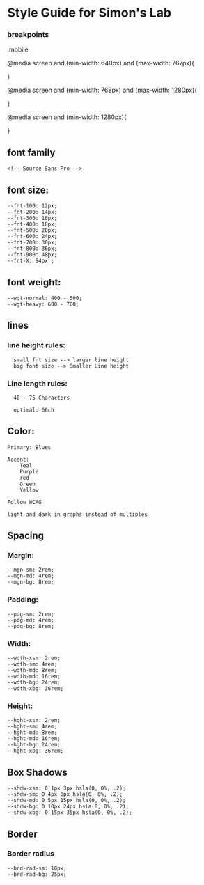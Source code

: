 # Style Guide for Simon's Lab

### breakpoints

.mobile

@media screen and (min-width: 640px) and (max-width: 767px){

}

@media screen and (min-width: 768px) and (max-width: 1280px){

}

@media screen and (min-width: 1280px){

}



## font family

    <!-- Source Sans Pro -->

## font size: 

    --fnt-100: 12px;
    --fnt-200: 14px;
    --fnt-300: 16px;
    --fnt-400: 18px;
    --fnt-500: 20px;
    --fnt-600: 24px;
    --fnt-700: 30px;
    --fnt-800: 36px;
    --fnt-900: 48px;
    --fnt-X: 94px ;


## font weight: 

    --wgt-normal: 400 - 500;
    --wgt-heavy: 600 - 700;

## lines

  ### line height rules: 

      small fnt size --> larger line height
      big font size --> Smaller Line height

  ### Line length rules:

      40 - 75 Characters

      optimal: 66ch

## Color:

    Primary: Blues
  
    Accent: 
        Teal
        Purple
        red
        Green
        Yellow

    Follow WCAG

    light and dark in graphs instead of multiples

## Spacing

  ### Margin:

    --mgn-sm: 2rem;
    --mgn-md: 4rem;
    --mgn-bg: 8rem;

  ### Padding:

    --pdg-sm: 2rem;
    --pdg-md: 4rem;
    --pdg-bg: 8rem;

  ### Width:

    --wdth-xsm: 2rem; 
    --wdth-sm: 4rem; 
    --wdth-md: 8rem; 
    --wdth-md: 16rem; 
    --wdth-bg: 24rem; 
    --wdth-xbg: 36rem; 
  
  ### Height:

    --hght-xsm: 2rem; 
    --hght-sm: 4rem; 
    --hght-md: 8rem; 
    --hght-md: 16rem; 
    --hght-bg: 24rem; 
    --hght-xbg: 36rem; 


## Box Shadows

    --shdw-xsm: 0 1px 3px hsla(0, 0%, .2);
    --shdw-sm: 0 4px 6px hsla(0, 0%, .2);
    --shdw-md: 0 5px 15px hsla(0, 0%, .2);
    --shdw-bg: 0 10px 24px hsla(0, 0%, .2);
    --shdw-xbg: 0 15px 35px hsla(0, 0%, .2);

## Border 

  ### Border radius

    --brd-rad-sm: 10px;
    --brd-rad-bg: 25px;



